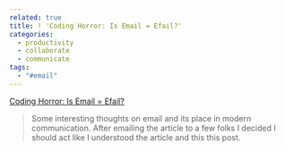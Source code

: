 ```yaml
---
related: true
title: ! 'Coding Horror: Is Email = Efail?'
categories:
  - productivity
  - collaborate
  - communicate
tags:
  - "#email"
---
```

[Coding Horror: Is Email = Efail?][1]

> Some interesting thoughts on email and its place in modern communication.
After emailing the article to a few folks I decided I should act like I
understood the article and this this post.

[1]: http://www.codinghorror.com/blog/archives/001191.html

